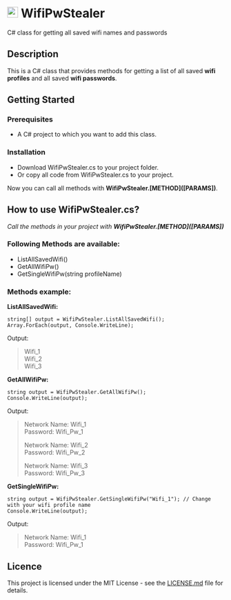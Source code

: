 # <img src="https://user-images.githubusercontent.com/62036141/227040593-70997ac6-f6a8-4d9f-97dc-1a24e9c6c28a.png" width="25" height="25"/> WifiPwStealer
C# class for getting all saved wifi names and passwords

## Description
This is a C# class that provides methods for getting a list of all saved **wifi profiles** and all saved **wifi passwords**.

## Getting Started
### Prerequisites
- A C# project to which you want to add this class.

### Installation
- Download WifiPwStealer.cs to your project folder.
- Or copy all code from WifiPwStealer.cs to your project.

Now you can call all methods with **WifiPwStealer.\[METHOD\](\[PARAMS\]\)**.

## How to use WifiPwStealer.cs?
_Call the methods in your project with **WifiPwStealer.\[METHOD\]\(\[PARAMS\]\)**_

### Following Methods are available:
- ListAllSavedWifi()
- GetAllWifiPw()
- GetSingleWifiPw(string profileName)

### Methods example:
**ListAllSavedWifi:**
```
string[] output = WifiPwStealer.ListAllSavedWifi();
Array.ForEach(output, Console.WriteLine);
```
Output:
> Wifi_1<br>
> Wifi_2<br>
> Wifi_3

**GetAllWifiPw:**
```
string output = WifiPwStealer.GetAllWifiPw();
Console.WriteLine(output);
```
Output:
> Network Name: Wifi_1<br>
> Password: Wifi_Pw_1
>
> Network Name: Wifi_2 <br>
> Password: Wifi_Pw_2
>
> Network Name: Wifi_3<br>
> Password: Wifi_Pw_3

**GetSingleWifiPw:**
```
string output = WifiPwStealer.GetSingleWifiPw("Wifi_1"); // Change with your wifi profile name
Console.WriteLine(output);
```
Output:
> Network Name: Wifi_1<br>
> Password: Wifi_Pw_1

## Licence
This project is licensed under the MIT License - see the [LICENSE.md](LICENSE) file for details.
